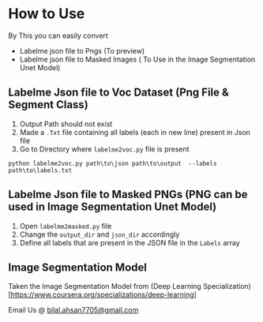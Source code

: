 # How to Use

By This you can easily convert 
- Labelme json file to Pngs (To preview)
- Labelme json file to Masked Images ( To Use in the Image Segmentation Unet Model)


## Labelme Json file to Voc Dataset (Png File & Segment Class) 

1. Output Path should not exist
2. Made a ```.Txt``` file containing all labels (each in new line) present in Json file
3. Go to Directory where ```labelme2voc.py``` file is present

``` python labelme2voc.py path\to\json path\to\output  --labels path\to\labels.txt ```

## Labelme Json file to Masked PNGs (PNG can be used  in Image Segmentation Unet Model) 
1. Open ```labelme2masked.py``` file
2. Change the ```output_dir``` and ```json_dir``` accordingly 
3. Define all labels that are present in the JSON file in the ```Labels``` array

## Image Segmentation Model
Taken the Image Segmentation Model from (Deep Learning Specialization)[https://www.coursera.org/specializations/deep-learning]  

Email Us @ bilal.ahsan7705@gmail.com

